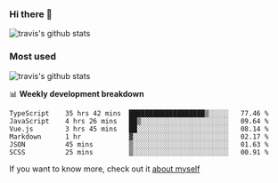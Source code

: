 ### Hi there 👋

<!--
**HondryTravis/HondryTravis** is a ✨ _special_ ✨ repository because its `README.md` (this file) appears on your GitHub profile.

Here are some ideas to get you started:

- 🔭 I’m currently working on ...
- 🌱 I’m currently learning ...
- 👯 I’m looking to collaborate on ...
- 🤔 I’m looking for help with ...
- 💬 Ask me about ...
- 📫 How to reach me: ...
- 😄 Pronouns: ...
- ⚡ Fun fact: ...
-->

![travis's github stats](https://github-readme-stats.vercel.app/api?username=HondryTravis&hide=stars)
### Most used
![travis's github stats](https://github-readme-stats.anuraghazra1.vercel.app/api/top-langs/?username=HondryTravis&layout=compact&hide_title=true)

📊 **Weekly development breakdown**

<!--START_SECTION:waka-->

```text
TypeScript    35 hrs 42 mins  ███████████████████▒░░░░░   77.46 %
JavaScript    4 hrs 26 mins   ██▒░░░░░░░░░░░░░░░░░░░░░░   09.64 %
Vue.js        3 hrs 45 mins   ██░░░░░░░░░░░░░░░░░░░░░░░   08.14 %
Markdown      1 hr            ▓░░░░░░░░░░░░░░░░░░░░░░░░   02.17 %
JSON          45 mins         ▒░░░░░░░░░░░░░░░░░░░░░░░░   01.63 %
SCSS          25 mins         ▒░░░░░░░░░░░░░░░░░░░░░░░░   00.91 %
```

<!--END_SECTION:waka-->

If you want to know more, check out it [about myself](https://hondrytravis.github.io/)
